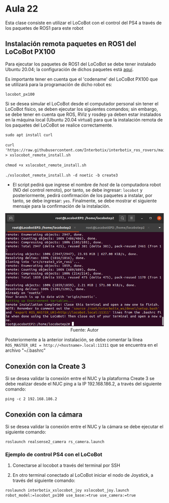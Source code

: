 <h1>Aula 22</h1>

Esta clase consiste en utilizar el LoCoBot con el control del PS4 a través de los paquetes de ROS1 para este robot

<h2>Instalación remota paquetes en ROS1 del LoCoBot PX100</h2>

Para ejecutar los paquetes de ROS1 del LoCoBot se debe tener instalado Ubuntu 20.04; la configuración de dichos paquetes está <a href="https://docs.trossenrobotics.com/interbotix_xslocobots_docs/ros_interface/ros1.html">aquí</a>.

Es importante tener en cuenta que el 'codename' del LoCoBot PX100 que se utilizará para la programación de dicho robot es: 

```
locobot_px100
```

Si se desea simular el LoCoBot desde el computador personal sin tener el LoCoBot físico, se deben ejecutar los siguientes comandos; sin embargo, se debe tener en cuenta que ROS, RViz y rosdep ya deben estar instalados en la máquina local (Ubuntu 20.04 virtual) para que la instalación remota de los paquetes del LoCoBot se realice correctamente.

```
sudo apt install curl

curl 'https://raw.githubusercontent.com/Interbotix/interbotix_ros_rovers/main/interbotix_ros_xslocobots/install/xslocobot_remote_install.sh' > xslocobot_remote_install.sh

chmod +x xslocobot_remote_install.sh

./xslocobot_remote_install.sh -d noetic -b create3
```

* El script pedirá que ingrese el nombre de <i>host</i> de la computadora robot (NO del control remoto), por tanto, se debe ingresar: `locobot` y posteriormente, pedirá confirmación de los paquetes a instalar, por tanto, se debe ingresar: `yes`. Finalmente, se debe mostrar el siguiente mensaje para la confirmación de la instalación.

<div align="center">
<img src="image.png" alt="Confirmación instalación"/>
<br>
<figcaption>Fuente: Autor</figcaption>
</div>

Posteriormente a la anterior instalación, se debe comentar la línea `ROS_MASTER_URI = http://<hostname>.local:11311` que se encuentra en el archivo "~/.bashrc"

<h2>Conexión con la Create 3</h2>

Si se desea validar la conexión entre el NUC y la plataforma Create 3 se debe realizar desde el NUC ping a la IP 192.168.186.2, a través del siguiente comando:

```
ping -c 2 192.168.186.2
```

<h2>Conexión con la cámara</h2>

Si se desea validar la conexión entre el NUC y la cámara se debe ejecutar el siguiente comando:

```
roslaunch realsense2_camera rs_camera.launch
```

<h3>Ejemplo de control PS4 con el LoCoBot</h3>

1. Conectarse al locobot a través del terminal por SSH

2. En otro terminal conectado al LoCoBot iniciar el nodo de Joystick, a través del siguiente comando:

```
roslaunch interbotix_xslocobot_joy xslocobot_joy.launch robot_model:=locobot_px100 use_base:=true use_camera:=true
```
